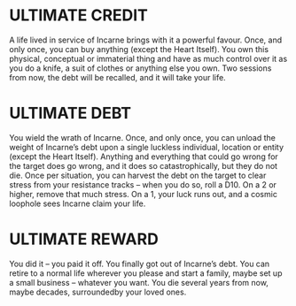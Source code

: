 # ULTIMATE CREDIT
A life lived in service of Incarne brings with it a powerful favour. Once, and only once, you can buy anything (except the Heart Itself). You own this physical, conceptual or immaterial thing and have as much control over it as you do a knife, a suit of clothes or anything else you own. Two sessions from now, the debt will be recalled, and it will take your life.

# ULTIMATE DEBT
You wield the wrath of Incarne. Once, and only once, you can unload the weight of Incarne’s debt upon a single luckless individual, location or entity (except the Heart Itself). Anything and everything that could go wrong for the target does go wrong, and it does so catastrophically, but they do not die. Once per situation, you can harvest the debt on the target to clear stress from your resistance tracks – when you do so, roll a D10. On a 2 or higher, remove that much stress. On a 1, your luck runs out, and a cosmic loophole sees Incarne claim your life.

# ULTIMATE REWARD
You did it – you paid it off. You finally got out of Incarne’s debt. You can retire to a normal life wherever you please and start a family, maybe set up a small business – whatever you want. You die several years from now, maybe decades, surroundedby your loved ones.